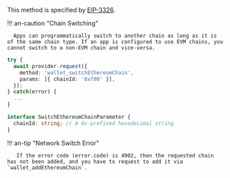 This method is specified by [EIP-3326](https://eips.ethereum.org/EIPS/eip-3326).

!!! an-caution "Chain Switching"

      Apps can programmatically switch to another chain as long as it is of the same chain type. If an app is configured to use EVM chains, you cannot switch to a non-EVM chain and vice-versa.

```ts
try {
  await provider.request({
    method: 'wallet_switchEthereumChain',
    params: [{ chainId: '0xf00' }],
  });
} catch(error) {
  ...
}

interface SwitchEthereumChainParameter {
  chainId: string; // A 0x-prefixed hexadecimal string
}
```

!!! an-tip "Network Switch Error"

       If the error code (error.code) is 4902, then the requested chain has not been added, and you have to request to add it via `wallet_addEthereumChain`.